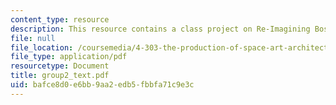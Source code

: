 ```yaml
---
content_type: resource
description: This resource contains a class project on Re-Imagining Boston.
file: null
file_location: /coursemedia/4-303-the-production-of-space-art-architecture-and-urbanism-in-dialogue-fall-2006/bafce8d0e6bb9aa2edb5fbbfa71c9e3c_group2_text.pdf
file_type: application/pdf
resourcetype: Document
title: group2_text.pdf
uid: bafce8d0-e6bb-9aa2-edb5-fbbfa71c9e3c
---
```

